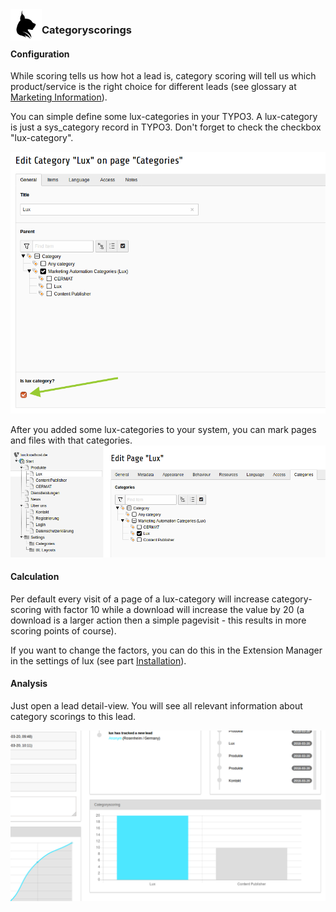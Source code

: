 <img align="left" src="../../../Resources/Public/Icons/lux.svg" width="50" />

### Categoryscorings

#### Configuration

While scoring tells us how hot a lead is, category scoring will tell us which product/service is the right choice for
different leads (see glossary at [Marketing Information](../../Marketing/Index.md)).

You can simple define some lux-categories in your TYPO3. A lux-category is just a sys_category record in TYPO3.
Don't forget to check the checkbox "lux-category".

<img src="../../../Documentation/Images/documentation_categoryscorings_categories.png" width="800" />

After you added some lux-categories to your system, you can mark pages and files with that categories.
<img src="../../../Documentation/Images/documentation_categoryscorings_page.png" width="800" />

#### Calculation

Per default every visit of a page of a lux-category will increase category-scoring with factor 10 while a download will
increase the value by 20 (a download is a larger action then a simple pagevisit - this results in more scoring points
of course).

If you want to change the factors, you can do this in the Extension Manager in the settings of lux (see part
[Installation](../Installation/Index.md)).

#### Analysis

Just open a lead detail-view. You will see all relevant information about category scorings to this lead.

<img src="../../../Documentation/Images/documentation_categoryscorings_detail.png" width="800" />
